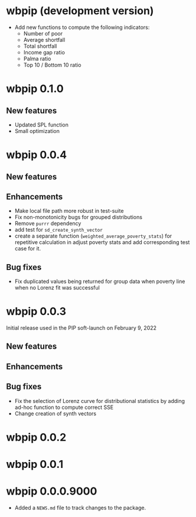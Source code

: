 # wbpip (development version)

* Add new functions to compute the following indicators:  
  - Number of poor
  - Average shortfall
  - Total shortfall
  - Income gap ratio
  - Palma ratio
  - Top 10 / Bottom 10 ratio

# wbpip 0.1.0

## New features
* Updated SPL function
* Small optimization

# wbpip 0.0.4

## New features

## Enhancements

* Make local file path more robust in test-suite
* Fix non-monotonicity bugs for grouped distributions
* Remove `purrr` dependency
* add test for `sd_create_synth_vector`
* create a separate function (`weighted_average_poverty_stats`) for repetitive calculation in adjust poverty stats and add corresponding test case for it. 

## Bug fixes
* Fix duplicated values being returned for group data when poverty line when no
Lorenz fit was successful

# wbpip 0.0.3

Initial release used in the PIP soft-launch on February 9, 2022

## New features

## Enhancements

## Bug fixes

* Fix the selection of Lorenz curve for distributional statistics by adding ad-hoc function to compute correct SSE
* Change creation of synth vectors

# wbpip 0.0.2

# wbpip 0.0.1

# wbpip 0.0.0.9000

* Added a `NEWS.md` file to track changes to the package.
